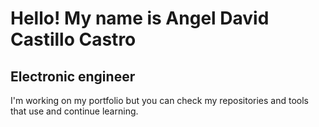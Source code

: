 # Hello! My name is Angel David Castillo Castro

## Electronic engineer

I'm working on my portfolio but you can check my repositories and tools that
use and continue learning.


